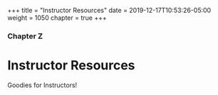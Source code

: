+++
title = "Instructor Resources"
date = 2019-12-17T10:53:26-05:00
weight = 1050
chapter = true
+++

### Chapter Z

# Instructor Resources

Goodies for Instructors!
